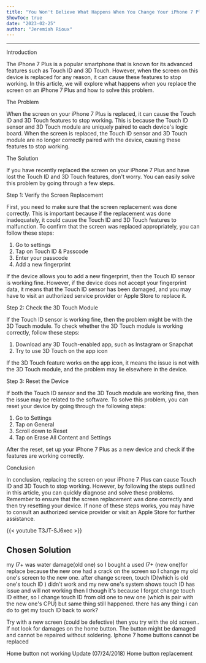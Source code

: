 ```yaml
---
title: "You Won't Believe What Happens When You Change Your iPhone 7 Plus Screen - Touch ID and 3D Touch Gone!"
ShowToc: true 
date: "2023-02-25"
author: "Jeremiah Rioux"
---
```

*****
Introduction

The iPhone 7 Plus is a popular smartphone that is known for its advanced features such as Touch ID and 3D Touch. However, when the screen on this device is replaced for any reason, it can cause these features to stop working. In this article, we will explore what happens when you replace the screen on an iPhone 7 Plus and how to solve this problem.

The Problem

When the screen on your iPhone 7 Plus is replaced, it can cause the Touch ID and 3D Touch features to stop working. This is because the Touch ID sensor and 3D Touch module are uniquely paired to each device's logic board. When the screen is replaced, the Touch ID sensor and 3D Touch module are no longer correctly paired with the device, causing these features to stop working.

The Solution

If you have recently replaced the screen on your iPhone 7 Plus and have lost the Touch ID and 3D Touch features, don't worry. You can easily solve this problem by going through a few steps.

Step 1: Verify the Screen Replacement

First, you need to make sure that the screen replacement was done correctly. This is important because if the replacement was done inadequately, it could cause the Touch ID and 3D Touch features to malfunction. To confirm that the screen was replaced appropriately, you can follow these steps:

1. Go to settings
2. Tap on Touch ID & Passcode
3. Enter your passcode
4. Add a new fingerprint

If the device allows you to add a new fingerprint, then the Touch ID sensor is working fine. However, if the device does not accept your fingerprint data, it means that the Touch ID sensor has been damaged, and you may have to visit an authorized service provider or Apple Store to replace it.

Step 2: Check the 3D Touch Module

If the Touch ID sensor is working fine, then the problem might be with the 3D Touch module. To check whether the 3D Touch module is working correctly, follow these steps:

1. Download any 3D Touch-enabled app, such as Instagram or Snapchat
2. Try to use 3D Touch on the app icon

If the 3D Touch feature works on the app icon, it means the issue is not with the 3D Touch module, and the problem may lie elsewhere in the device.

Step 3: Reset the Device

If both the Touch ID sensor and the 3D Touch module are working fine, then the issue may be related to the software. To solve this problem, you can reset your device by going through the following steps:

1. Go to Settings
2. Tap on General
3. Scroll down to Reset
4. Tap on Erase All Content and Settings

After the reset, set up your iPhone 7 Plus as a new device and check if the features are working correctly.

Conclusion

In conclusion, replacing the screen on your iPhone 7 Plus can cause Touch ID and 3D Touch to stop working. However, by following the steps outlined in this article, you can quickly diagnose and solve these problems. Remember to ensure that the screen replacement was done correctly and then try resetting your device. If none of these steps works, you may have to consult an authorized service provider or visit an Apple Store for further assistance.

{{< youtube T3JT-SJ6xec >}} 



## Chosen Solution
 my I7+ was water damage(old one) so I bought a  used  I7+ (new one)for replace
because the new one had a crack on the  screen
so I change my old one's screen to the new one.
after change screen,  touch ID(which is old one's touch ID )  didn't work and my new one's system shows  touch ID   has issue and will not working
then I though it's because I forgot change touch ID  either, so I change  touch ID from old one to new one  (which is pair with the new one's CPU) but same thing  still happened.
there has any thing  i can do to get  my touch ID  back to work?

 Try with a new screen (could be defective) then you try with the old screen.. If not look for damages on the home button.
The button might be damaged and cannot be repaired without soldering.
Iphone 7 home buttons cannot be replaced

 Home button not working
Update (07/24/2018)
Home button replacement




